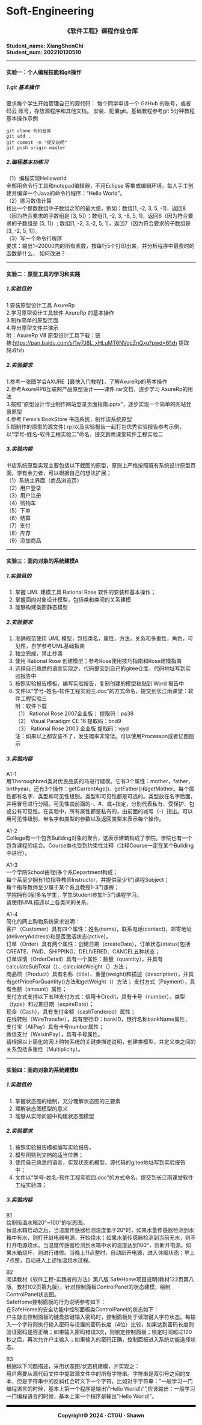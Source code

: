 # Soft-Engineering
<h3 align="center">《软件工程》课程作业仓库<h4>
Student_name: XiangShenChi
<br>
Student_num: 202210120510
<hr>

#### 实验一：个人编程技能和git操作

##### 1.git 基本操作
要求每个学生开始管理自己的源代码：
每个同学申请一个 GitHub 的账号，或者 码云 账号，存放源程序和其他文档。
安装、配置git。基础教程参考git 5分钟教程
基本操作示例

    git clone 代码仓库
    git add .
    git commit -m "提交说明"
    git push origin master


##### 2.编程基本功练习
（1）编程实现Helloworld
<br>
全部用命令行工具和notepad编辑器，不用Eclipse 等集成编辑环境，每人手工创建并编译一个Java的命令行程序：“Hello World”。
<br>
（2）练习数值计算
<br>
找出一个整数数组中子数组之和的最大值，例如：数组[1, -2, 3, 5, -1]，返回8（因为符合要求的子数组是 [3, 5]）；数组[1, -2, 3, -8, 5, 1]，返回6（因为符合要求的子数组是 [5, 1]）; 数组[1, -2, 3,-2, 5, 1]，返回7（因为符合要求的子数组是 [3, -2, 5, 1]）。
<br>
（3）写一个命令行程序
<br>
要求：输出1~20000内的所有素数，按每行5个打印出来，并分析程序中最费时的函数是什么， 如何改进？
<hr>

#### 实验二：原型工具的学习和实践

##### 1.实验目的
1.安装原型设计工具 AxureRp<br>
2.学习原型设计工具软件 AxureRp 的基本操作<br>
3.制作简单的原型页面<br>
4.导出原型文件并演示<br>
附：AxureRp V8 原型设计工具下载：链接:https://pan.baidu.com/s/1w7J6L_xHLuMT6NVqcZnQxg?pwd=6fxh 提取码:6fxh

##### 2.实验要求
1.参考一张图学会AXURE【最快入门教程】，了解AxureRp的基本操作<br>
2.参考AxureRP8互联网产品原型设计——课件.rar文档，逐步学习 AxureRp的用法<br>
3.按照“原型设计作业制作网站登录页面指南.pptx”，逐步实现一个简单的网站登录原型<br>
4.参考 Fenix’s BookStore 书店系统，制作该系统原型<br>
5.把制作的原型的源文件(.rp)以及实验报告一起打包优秀实验报告参考示例，以“学号-姓名-软件工程实验二”命名，提交到雨课堂软件工程实验二<br>

##### 3.实验内容
书店系统原型实现主要包括以下截图的原型，原则上严格按照既有系统设计原型页面，学有余力者，可以根据自己的想法扩展；<br>
（1）系统主界面（商品浏览页）<br>
（2）用户登录<br>
（3）用户注册<br>
（4）购物车<br>
（5）下单<br>
（6）结算<br>
（7）支付<br>
（8）库存<br>
（9）添加商品<br>
<hr>

#### 实验三：面向对象的系统建模A

##### 1.实验目的
1. 掌握 UML 建模工具 Rational Rose 软件的安装和基本操作；<br>
2. 掌握面向对象设计模型，包括类和类间的关系建模<br>
3. 能够构建类图静态模型<br>

##### 2.实验要求
1. 准确规范使用 UML 模型，包括类名，属性，方法，关系和多重性，角色，可见性，自学参考UML基础指南
2. 独立完成，禁止抄袭<br>
3. 使用 Rational Rose 创建模型；参考Rose使用技巧指南和Rose建模指南<br>
4. 选择自己熟悉的语言实现之，代码提交到自己的gitee仓库，代码地址写到实验报告中<br>
5. 按照实验报告模板，编写实验报告，复制创建的模型粘贴到 Word 报告中<br>
6. 文件以“学号-姓名-软件工程实验三.doc”的方式命名，提交到长江雨课堂：软件工程实验三<br>
附：软件下载<br>
（1） Rational Rose 2007企业版； 提取码：pa38<br>
（2） Visual Paradigm CE 16 提取码：bnd9<br>
（3） Rational Rose 2003 企业版 提取码：vjyd<br>
注：如果以上都安装不了，发生概率非常低。可以使用Processon或者亿图图示<br>

##### 3.实验内容
A1-1<br>
用Thoroughbred类对优良品质的马进行建模。它有3个属性：mother，father，birthyear，还有3个操作：getCurrentAge()、getFather()和getMother。每个属性都有名字、类型和可见性级别。类型和可见性都是可选的。类型放在名字后面，并用冒号进行分隔。可见性由前面的-、#、或+指定，分别代表私有、受保护、包或公有可见性。在实验中，所有属性都是私有的，由前面的减号（-）指出。可以用可见性级别、带名字和类型的参数以及返回类型来表示每个操作。<br>

A1-2<br>
College有一个包含Building对象的聚合，这表示建筑构成了学院。学院也有一个包含课程的组合。Course类也受到约束性注释（注释Course一定在某个Building中进行）。<br>

A1-3<br>
一个学院School由1到多个系Department构成；<br>
每个系至少拥有1位指导教师Instructor，并提供至少1门课程Subject；<br>
每个指导教师至少属于某个系且教授1-3门课程；<br>
学院拥有0到多名学生，学生Student参加1-5门课程学习。<br>
请使用UML描述以上各类间的关系。<br>

A1-4<br>
简化的网上购物系统需求说明：<br>
客户（Customer）具有四个属性：姓名(name)，联系电话(contact)，邮寄地址(deliveryAddress)和是否激活状态(active)，<br>
订单（Order）具有两个属性：创建日期（createDate），订单状态(status)包括CREATE、PAID、SHIPPING、DELIVERED、CANCEL五种状态；<br>
订单详情（OrderDetail）具有一个属性：数量（quantity），并具有calculateSubTotal（）、calculateWeight（）方法；<br>
商品项（Product）具有名称（title）、重量(weight)和描述（description），并具有getPriceForQuantity()方法和getWeight（）方法；
支付方式（Payment），具有金额（amount）属性；<br>
支付方式支持以下五种支付方式：信用卡Credit，具有卡号（number）、类型（type）和过期日期（expireDate）；<br>
现金（Cash），具有支付金额（cashTendered）属性；<br>
在线转账（WireTransfer），具有银行ID：bankID，银行名称bankName属性，<br>
支付宝（AliPay）具有卡号number属性；<br>
微信支付（WeixinPay），具有卡号属性。<br>
请根据以上简化的网上购物系统的关键类描述说明，创建类模型，并定义类之间的关系包括多重性（Multiplicity）。<br>
<hr>

#### 实验四：面向对象的系统建模B

##### 1.实验目的
1. 掌握状态图的绘制，充分理解状态图的三要素
2. 理解状态图模型的意义
3. 能够从实际问题中构建状态图模型

##### 2.实验要求
1. 按照实验报告模板编写实验报告，
2. 模型图贴到文档的适当位置；
3. 使用自己熟悉的语言，实现状态机模型，源代码的gitee地址写到实验报告中；
4. 文件以“学号-姓名-软件工程实验四.doc”的方式命名，提交到长江雨课堂软件工程实验四；

##### 3.实验内容
B1<br>
绘制恒温水箱20°~100°的状态图。<br>
恒温水箱启动之后，当温度传感器检测温度低于20°时，如果水量传感器检测到水箱中有水，则打开继电器电源，开始烧水；如果水量传感器检测到当前无水，则不打开电源烧水。当温度传感器检测到水箱中水的温度达到100°，则断开电源。如果水箱烧坏，则进行维修。当晚上11点整时，自动断开电源，进入休眠状态；早上7点整，自动进入上述恒温烧水过程。<br>

B2<br>
阅读教材《软件工程-实践者的方法》第八版 SafeHome项目说明(教材122页第八版，教材102页第九版），针对控制面板ControlPanel的状态建模，绘制ControlPanel状态图。<br>
SafeHome控制面板的行为说明参考如下：<br>
在SafeHome的安全功能中控制面板类ControlPanel的状态如下：<br>
户主敲击控制面板的键盘按键输入密码时，控制面板处于读取键入字符状态。每输入一个字符则执行输入密码与设置的密码长度（4位）比较，如果达到密码长度则验证密码是否正确；如果输入密码错误3次，则锁定控制面板；锁定时间超过120秒之后，再次允许户主输入；如果输入的密码正确，控制面板进入系统功能选择状态。

B3<br>
根据以下问题描述，采用状态图/状态机建模，并实现之：<br>
用户需要从源代码文件中提取源文件中的所有字符串。字符串是双引号之间的文本，但是字符串中的反斜杠会转义下一个字符，比如对于字符串：”一般学习一门编程语言的时候，基本上第一个程序是输出\”Hello World!\””,应该输出：一般学习一门编程语言的时候，基本上第一个程序是输出”Hello World!”。

<hr style="border: 2px solid black;">

**<p align="center">Copyright© 2024 · CTGU · Shawn</p>**

